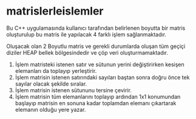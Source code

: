 # matrislerleislemler
Bu C++ uygulamasında kullanıcı tarafından belirlenen boyutta bir matris oluşturulup bu matris ile yapılacak 4 farklı işlem sağlanmaktadır.

Oluşacak olan 2 Boyutlu matris ve gerekli durumlarda oluşan tüm geçiçi diziler HEAP bellek bölgesindedir ve çöp veri oluşturmamaktadır.

1. İşlem matristeki istenen satır ve sütunun yerini değiştirirken kesişen elemanları da toplayıp yerleştirir.
2. İşlem matrisin istenen satırındaki sayıları baştan sonra doğru önce tek sayılar olacak şekilde sıralar.
3. İşlem matrisin istenen sütununu tersine çevirir.
4. İşlem matrisin tüm elemanlarını toplayıp ardından 1x1 konumundan başlayıp matrisin en sonuna kadar toplamdan elemanı çıkartarak elemanın
olduğu yere yazar.
